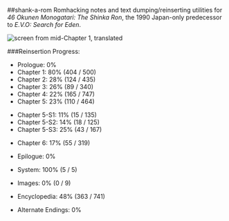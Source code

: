 ##shank-a-rom
Romhacking notes and text dumping/reinserting utilities for *46 Okunen Monogatari: The Shinka Ron*, the 1990 Japan-only predecessor to *E.V.O: Search for Eden*. 

![screen from mid-Chapter 1, translated](https://raw.githubusercontent.com/hollowaytape/shank-a-rom/master/img/evidence_02.png)

###Reinsertion Progress:
* Prologue: 0%
* Chapter 1: 80% (404 / 500)
* Chapter 2: 28% (124 / 435)
* Chapter 3: 26% (89 / 340)
* Chapter 4: 22% (165 / 747)
* Chapter 5: 23% (110 / 464)
- Chapter 5-S1: 11% (15 / 135)
- Chapter 5-S2: 14% (18 / 125)
- Chapter 5-S3: 25% (43 / 167)
* Chapter 6: 17% (55 / 319)
* Epilogue: 0%

* System: 100% (5 / 5)
* Images: 0% (0 / 9)
* Encyclopedia: 48% (363 / 741)
* Alternate Endings: 0%